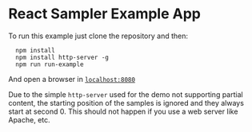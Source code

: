 React Sampler Example App
=========================

To run this example just clone the repository and then:

```
  npm install
  npm install http-server -g
  npm run run-example
```
And open a browser in [`localhost:8080`](http://localhost:8080)

Due to the simple `http-server` used for the demo not supporting partial content, the starting position of the samples is ignored and they always start at second 0. This should not happen if you use a web server like Apache, etc.

